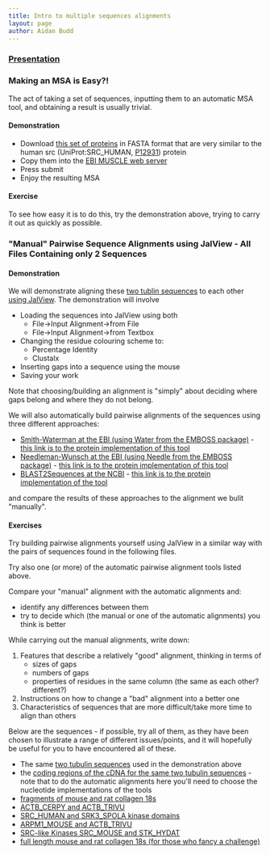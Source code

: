 ```yaml
---
title: Intro to multiple sequences alignments
layout: page
author: Aidan Budd
---
```


### [Presentation](./presentations/introToMSAs.pdf)

### Making an MSA is Easy?!

The act of taking a set of sequences, inputting them to an automatic MSA
tool, and obtaining a result is usually trivial.

#### Demonstration

- Download [this set of proteins](../commonFiles/sequences/src_human_ncbiBlastpDefaultsTop50Seqs.fasta) in FASTA format that are very similar to the human src (UniProt:SRC_HUMAN, [P12931](http://www.uniprot.org/uniprot/P12931)) protein
- Copy them into the [EBI MUSCLE web server](http://www.ebi.ac.uk/Tools/msa/muscle/)
- Press submit
- Enjoy the resulting MSA

#### Exercise

To see how easy it is to do this, try the demonstration above, trying to carry it out as quickly as possible.

### "Manual" Pairwise Sequence Alignments using JalView - All Files Containing only 2 Sequences

#### Demonstration

We will demonstrate aligning these [two tublin sequences](../commonFiles/sequences/TBA1A_HUMAN_vs_TBA_ENCCU.fasta) to each other [using JalView](../toolTaskAndResourceGuides/usingJalview.html). The demonstration will involve

- Loading the sequences into JalView using both
    - File-&gt;Input Alignment-&gt;from File
    - File-&gt;Input Alignment-&gt;from Textbox
- Changing the residue colouring scheme to:
    - Percentage Identity
    - Clustalx
- Inserting gaps into a sequence using the mouse
- Saving your work

Note that choosing/building an alignment is "simply" about deciding where gaps belong and where they do not belong.

We will also automatically build pairwise alignments of the sequences using three different approaches:

- [Smith-Waterman at the EBI (using Water from the EMBOSS package)](http://www.ebi.ac.uk/Tools/psa/) - [this link is to the protein implementation of this tool](http://www.ebi.ac.uk/Tools/psa/emboss_water/)
- [Needleman-Wunsch at the EBI (using Needle from the EMBOSS package)](http://www.ebi.ac.uk/Tools/psa/) - [this link is to the protein implementation of this tool](http://www.ebi.ac.uk/Tools/psa/emboss_needle/index.html)
- [BLAST2Sequences at the NCBI](http://blast.ncbi.nlm.nih.gov/Blast.cgi) - [this link is to the protein implementation of the tool](http://blast.ncbi.nlm.nih.gov/Blast.cgi?PROGRAM=blastp&BLAST_PROGRAMS=blastp&PAGE_TYPE=BlastSearch&SHOW_DEFAULTS=on&LINK_LOC=blasthome)

and compare the results of these approaches to the alignment we bulit "manually".

#### Exercises

Try building pairwise alignments yourself using JalView in a similar way with the pairs of sequences found in the following files.

Try also one (or more) of the automatic pairwise alignment tools listed
above.

Compare your "manual" alignment with the automatic alignments and:

- identify any differences between them
- try to decide which (the manual or one of the automatic alignments) you think is better

While carrying out the manual alignments, write down:

1. Features that describe a relatively "good" alignment, thinking in
    terms of
    - sizes of gaps
    - numbers of gaps
    - properties of residues in the same column (the same as each other? different?)
2.  Instructions on how to change a "bad" alignment into a better one
3.  Characteristics of sequences that are more difficult/take more time to align than others

Below are the sequences - if possible, try all of them, as they have been chosen to illustrate a range of different issues/points, and it will hopefully be useful for you to have encountered all of these.

- The same [two tubulin sequences](../commonFiles/sequences/TBA1A_HUMAN_vs_TBA_ENCCU.fasta) used in the demonstration above
- the [coding regions of the cDNA for the same two tubulin sequences](../commonFiles/sequences/TBA_ENCCU_vs_TBA1A_HUMAN_nucleotideSeqs.fasta) - note that to do the automatic alignments here you'll need to choose the nucleotide implementations of the tools
- [fragments of mouse and rat collagen 18s](../commonFiles/sequences/rat_mouse_collagen18_fragments_1.fasta)
- [ACTB\_CERPY and ACTB\_TRIVU](../commonFiles/sequences/ACTB_CERPY_vs_ACTB_TRIVU_fullLength.fasta)
- [SRC\_HUMAN and SRK3\_SPOLA](../commonFiles/sequences/SRC_HUMAN_vs_SRK3_SPOLA_55id_1gap.fasta)[ kinase domains](../commonFiles/sequences/SRC_HUMAN_vs_SRK3_SPOLA_55id_1gap.fasta)
- [ARPM1\_MOUSE and ACTB\_TRIVU](../commonFiles/sequences/ACTB_TRIVU_vs_ARPM1_MOUSE_id47_6gaps.fasta)
- [SRC-like Kinases SRC\_MOUSE and STK\_HYDAT](../commonFiles/sequences/SRC_MOUSE_vs_STK_HYDAT_SH3.fasta)
- [full length mouse and rat collagen 18s (for those who fancy a challenge)](../commonFiles/sequences/rat_mouse_collagen18_fullLength.fasta)